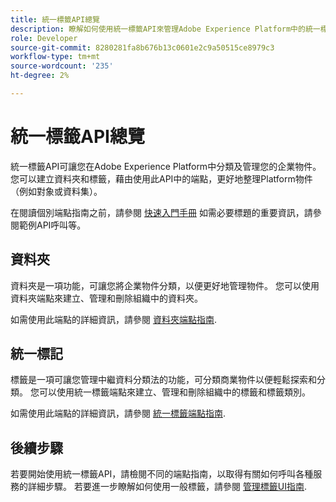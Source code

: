 ```yaml
---
title: 統一標籤API總覽
description: 瞭解如何使用統一標籤API來管理Adobe Experience Platform中的統一標籤和資料夾。
role: Developer
source-git-commit: 8280281fa8b676b13c0601e2c9a50515ce8979c3
workflow-type: tm+mt
source-wordcount: '235'
ht-degree: 2%

---
```



# 統一標籤API總覽

統一標籤API可讓您在Adobe Experience Platform中分類及管理您的企業物件。 您可以建立資料夾和標籤，藉由使用此API中的端點，更好地整理Platform物件（例如對象或資料集）。

在閱讀個別端點指南之前，請參閱 [快速入門手冊](./getting-started.md) 如需必要標題的重要資訊，請參閱範例API呼叫等。

## 資料夾

資料夾是一項功能，可讓您將企業物件分類，以便更好地管理物件。 您可以使用資料夾端點來建立、管理和刪除組織中的資料夾。

如需使用此端點的詳細資訊，請參閱 [資料夾端點指南](./folders.md).

## 統一標記

標籤是一項可讓您管理中繼資料分類法的功能，可分類商業物件以便輕鬆探索和分類。 您可以使用統一標籤端點來建立、管理和刪除組織中的標籤和標籤類別。

如需使用此端點的詳細資訊，請參閱 [統一標籤端點指南](./tags.md).

## 後續步驟

若要開始使用統一標籤API，請檢閱不同的端點指南，以取得有關如何呼叫各種服務的詳細步驟。 若要進一步瞭解如何使用一般標籤，請參閱 [管理標籤UI指南](../ui/managing-tags.md).
